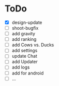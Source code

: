 # ToDo

- [x] design-update
- [ ] shoot-bugfix
- [ ] add gravity
- [ ] add ranking
- [ ] add Cows vs. Ducks
- [ ] add settings
- [ ] update Chat
- [ ] add Updater
- [ ] add logs
- [ ] add for android
- [ ] ...
